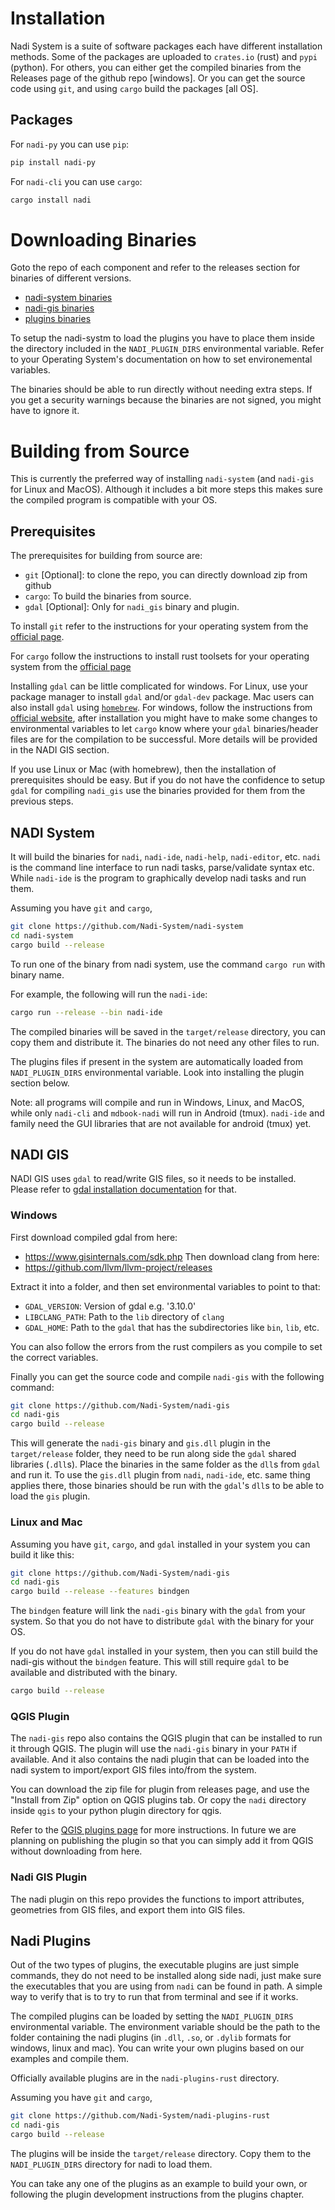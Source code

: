 # Installation

Nadi System is a suite of software packages each have different
installation methods. Some of the packages are uploaded to `crates.io`
(rust) and `pypi` (python).  For others, you can either get the
compiled binaries from the Releases page of the
github repo [windows]. Or you can get the source code using `git`, and using
`cargo` build the packages [all OS].

## Packages
 
For `nadi-py` you can use `pip`:
```bash
pip install nadi-py
```
For `nadi-cli` you can use `cargo`:
```bash
cargo install nadi
```

# Downloading Binaries
Goto the repo of each component and refer to the releases section for binaries of different versions.

- [nadi-system binaries](https://github.com/Nadi-System/nadi-system/releases)
- [nadi-gis binaries](https://github.com/Nadi-System/nadi-gis/releases)
- [plugins binaries](https://github.com/Nadi-System/nadi-plugins-rust/releases)

To setup the nadi-systm to load the plugins you have to place them inside the directory included in the `NADI_PLUGIN_DIRS` environmental variable. Refer to your Operating System's documentation on how to set environemental variables.

The binaries should be able to run directly without needing extra steps. If you get a security warnings because the binaries are not signed, you might have to ignore it.

# Building from Source
This is currently the preferred way of installing `nadi-system` (and `nadi-gis` for Linux and MacOS). Although it includes a bit more steps this makes sure the compiled program is compatible with your OS.

## Prerequisites
The prerequisites for building from source are:
- `git` [Optional]: to clone the repo, you can directly download zip from github
- `cargo`: To build the binaries from source.
- `gdal` [Optional]: Only for `nadi_gis` binary and plugin.

To install `git` refer to the instructions for your operating system from the [official page](https://git-scm.com/downloads).

For `cargo` follow the instructions to install rust toolsets for your operating system from the [official page](https://www.rust-lang.org/tools/install)

Installing `gdal` can be little complicated for windows. For Linux, use your package manager to install `gdal` and/or `gdal-dev` package. Mac users can also install `gdal` using [`homebrew`](https://brew.sh/). For windows, follow the instructions from [official website](https://gdal.org/en/stable/download.html#windows), after installation you might have to make some changes to environmental variables to let `cargo` know where your `gdal` binaries/header files are for the compilation to be successful. More details will be provided in the NADI GIS section.

If you use Linux or Mac (with homebrew), then the installation of prerequisites should be easy. But if you do not have the confidence to setup `gdal` for compiling `nadi_gis` use the binaries provided for them from the previous steps.

## NADI System
It will build the binaries for `nadi`, `nadi-ide`, `nadi-help`, `nadi-editor`, etc. `nadi` is the command line interface to run nadi tasks, parse/validate syntax etc. While `nadi-ide` is the program to graphically develop nadi tasks and run them.

Assuming you have `git` and `cargo`,
```bash
git clone https://github.com/Nadi-System/nadi-system
cd nadi-system
cargo build --release
```

To run one of the binary from nadi system, use the command `cargo run` with binary name.

For example, the following will run the `nadi-ide`:
```bash
cargo run --release --bin nadi-ide
```

The compiled binaries will be saved in the `target/release` directory, you can copy them and distribute it. The binaries do not need any other files to run.

The plugins files if present in the system are automatically loaded from `NADI_PLUGIN_DIRS` environmental variable. Look into installing the plugin section below.

Note: all programs will compile and run in Windows, Linux, and MacOS, while only `nadi-cli` and `mdbook-nadi` will run in Android (tmux). `nadi-ide` and family need the GUI libraries that are not available for android (tmux) yet.

## NADI GIS
NADI GIS uses `gdal` to read/write GIS files, so it needs to be installed. Please refer to [gdal installation documentation](https://gdal.org/en/stable/download.html) for that.

### Windows
First download compiled gdal from here:
- https://www.gisinternals.com/sdk.php
Then download clang from here:
- https://github.com/llvm/llvm-project/releases

Extract it into a folder, and then set environmental variables to point to that:
- `GDAL_VERSION`: Version of gdal e.g. '3.10.0'
- `LIBCLANG_PATH`: Path to the `lib` directory of `clang`
- `GDAL_HOME`: Path to the `gdal` that has the subdirectories like `bin`, `lib`, etc.

You can also follow the errors from the rust compilers as you compile to set the correct variables.

Finally you can get the source code and compile `nadi-gis` with the following command:

```bash
git clone https://github.com/Nadi-System/nadi-gis
cd nadi-gis
cargo build --release
```

This will generate the `nadi-gis` binary and `gis.dll` plugin in the `target/release` folder, they need to be run along side the `gdal` shared libraries (`.dll`s). Place the binaries in the same folder as the `dll`s from `gdal` and run it. To use the `gis.dll` plugin from `nadi`, `nadi-ide`, etc. same thing applies there, those binaries should be run with the `gdal`'s `dll`s to be able to load the `gis` plugin.

### Linux and Mac
Assuming you have `git`, `cargo`, and `gdal` installed in your system you can build it like this:
```bash
git clone https://github.com/Nadi-System/nadi-gis
cd nadi-gis
cargo build --release --features bindgen
```
The `bindgen` feature will link the `nadi-gis` binary with the `gdal` from your system. So that you do not have to distribute `gdal` with the binary for your OS.

If you do not have `gdal` installed in your system, then you can still build the nadi-gis without the `bindgen` feature. This will still require `gdal` to be available and distributed with the binary.
```bash
cargo build --release
```

### QGIS Plugin
The `nadi-gis` repo also contains the QGIS plugin that can be installed to run it through QGIS. The plugin will use the `nadi-gis` binary in your `PATH` if available. And it also contains the nadi plugin that can be loaded into the nadi system to import/export GIS files into/from the system.

You can download the zip file for plugin from releases page, and use the "Install from Zip" option on QGIS plugins tab. Or copy the `nadi` directory inside `qgis` to your python plugin directory for qgis.

Refer to the [QGIS plugins page](https://docs.qgis.org/3.40/en/docs/training_manual/qgis_plugins/fetching_plugins.html) for more instructions. In future we are planning on publishing the plugin so that you can simply add it from QGIS without downloading from here.

### Nadi GIS Plugin
The nadi plugin on this repo provides the functions to import attributes, geometries from GIS files, and export them into GIS files.

## Nadi Plugins
Out of the two types of plugins, the executable plugins are just simple commands, they do not need to be installed along side nadi, just make sure the executables that you are using from `nadi` can be found in path. A simple way to verify that is to try to run that from terminal and see if it works.

The compiled plugins can be loaded by setting the `NADI_PLUGIN_DIRS` environmental variable. The environment variable should be the path to the folder containing the nadi plugins (in `.dll`, `.so`, or `.dylib` formats for windows, linux and mac). You can write your own plugins based on our examples and compile them.

Officially available plugins are in the `nadi-plugins-rust` directory.

Assuming you have `git` and `cargo`,
```bash
git clone https://github.com/Nadi-System/nadi-plugins-rust
cd nadi-gis
cargo build --release
```

The plugins will be inside the `target/release` directory. Copy them to the `NADI_PLUGIN_DIRS` directory for nadi to load them.

You can take any one of the plugins as an example to build your own, or following the plugin development instructions from the plugins chapter.
